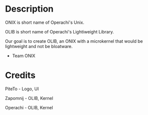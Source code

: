 # Description
ONIX is short name of Operachi's Unix.

OLIB is short name of Operachi's Lightiweight Library.

Our goal is to create OLIB, an ONIX with a microkernel that would be lightweight and not be bloatware.

- Team ONIX 
# Credits
PiteTo - Logo, UI

Zapomnij - OLIB, Kernel

Operachi - OLIB, Kernel
